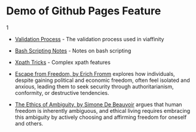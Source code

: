 # Demo of Github Pages Feature


1

- [Validation Process](docs/validation.html) - The validation process used in viaffinity

- [Bash Scripting Notes](docs/bash.html) - Notes on bash scripting
- [Xpath Tricks](docs/xpath.html) - Complex xpath features
- [Escape from Freedom, by Erich Fromm](docs/escapeFromFreedom.html) explores how individuals, despite gaining political and economic freedom, often feel isolated and anxious, leading them to seek security through authoritarianism, conformity, or destructive tendencies.
- [The Ethics of Ambiguity, by Simone De Beauvoir](docs/ethicsOfAmbiguity.html) argues that human freedom is inherently ambiguous, and ethical living requires embracing this ambiguity by actively choosing and affirming freedom for oneself and others.
